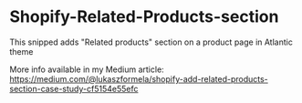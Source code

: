 # Shopify-Related-Products-section
This snipped adds "Related products" section on a product page in Atlantic theme

More info available in my Medium article:
https://medium.com/@lukaszformela/shopify-add-related-products-section-case-study-cf5154e55efc

